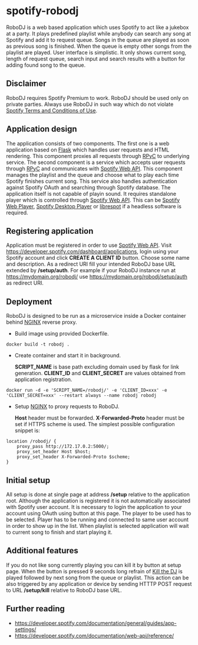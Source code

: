 # spotify-robodj
RoboDJ is a web based application which uses Spotify to act like a jukebox at a party. It plays predefined playlist while anybody can search any song at Spotify and add it to request queue. Songs in the queue are played as soon as previous song is finished. When the queue is empty other songs from the playlist are played. User interface is simplistic. It only shows current song, length of request queue, search input and search results with a button for adding found song to the queue.

## Disclaimer
RoboDJ requires Spotify Premium to work. RoboDJ should be used only on private parties. Always use RoboDJ in such way which do not violate [Spotify Terms and Conditions of Use](https://www.spotify.com/us/legal/end-user-agreement/).

## Application design
The application consists of two components. The first one is a web application based on [Flask](https://www.palletsprojects.com/p/flask/) which handles user requests and HTML rendering. This component proxies all requests through [RPyC](https://rpyc.readthedocs.io/en/latest/) to underlying service. The second component is a service which accepts user requests through [RPyC](https://rpyc.readthedocs.io/en/latest/) and communicates with [Spotify Web API](https://developer.spotify.com/documentation/web-api/). This component manages the playlist and the queue and choose what to play each time Spotify finishes current song. This service also handles authentication against Spotify OAuth and searching through Spotify database. The application itself is not capable of playin sound. It requires standalone player which is controlled through [Spotify Web API](https://developer.spotify.com/documentation/web-api/). This can be [Spotify Web Player](https://open.spotify.com/), [Spotify Desktop Player](https://www.spotify.com/us/download/other/) or [librespot](https://github.com/librespot-org/librespot) if a headless software is required.

## Registering application
Application must be registered in order to use [Spotify Web API](https://developer.spotify.com/documentation/web-api/). Visit https://developer.spotify.com/dashboard/applications, login using your Spotify account and click **CREATE A CLIENT ID** button. Choose some name and description. As a redirect URI fill your intended RoboDJ base URL extended by **/setup/auth**. For example if your RoboDJ instance run at https://mydomain.org/robodj/ use https://mydomain.org/robodj/setup/auth as redirect URI.

## Deployment
RoboDJ is designed to be run as a microservice inside a Docker container behind [NGINX](https://www.nginx.com/) reverse proxy.
- Build image using provided Dockerfile.

```
docker build -t robodj .
```

- Create container and start it in background.

   **SCRIPT_NAME** is base path excluding domain used by flask for link generation. **CLIENT_ID** and **CLIENT_SECRET** are values obtained from application registration.

```
docker run -d -e 'SCRIPT_NAME=/robodj/' -e 'CLIENT_ID=xxx' -e 'CLIENT_SECRET=xxx' --restart always --name robodj robodj
```

- Setup [NGINX](https://www.nginx.com/) to proxy requests to RoboDJ.

   **Host** header must be forwarded. **X-Forwarded-Proto** header must be set if HTTPS scheme is used. The simplest possible configuration snippet is:

```
location /robodj/ {
    proxy_pass http://172.17.0.2:5000/;
    proxy_set_header Host $host;
    proxy_set_header X-Forwarded-Proto $scheme;
}
```

## Initial setup
All setup is done at single page at address **/setup** relative to the application root. Although the application is registered it is not automatically associated with Spotify user account. It is necessary to login the application to your account using OAuth using button at this page. The player to be used has to be selected. Player has to be running and connected to same user account in order to show up in the list. When playlist is selected application will wait to current song to finish and start playing it.

## Additional features
If you do not like song currently playing you can kill it by button at setup page. When the button is pressed 9 seconds long refrain of [Kill the DJ](https://open.spotify.com/track/6pwt5G9ZKwM6I0GKVfIBb4) is played followed by next song from the queue or playlist. This action can be also triggered by any application or device by sending HTTTP POST request to URL **/setup/kill** relative to RoboDJ base URL.

## Further reading
- https://developer.spotify.com/documentation/general/guides/app-settings/
- https://developer.spotify.com/documentation/web-api/reference/
